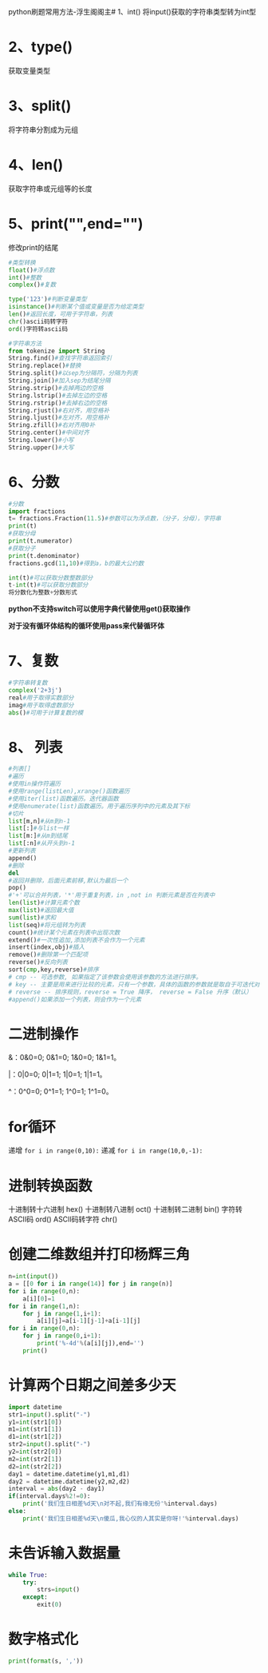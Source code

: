 python刷题常用方法-浮生阁阁主# 1、int()
将input()获取的字符串类型转为int型
# 2、type()
获取变量类型
# 3、split()
将字符串分割成为元组
# 4、len()
获取字符串或元组等的长度
# 5、print("",end="")
修改print的结尾
```python
#类型转换
float()#浮点数
int()#整数
complex()#复数

type('123')#判断变量类型
isinstance()#判断某个值或变量是否为给定类型
len()#返回长度，可用于字符串，列表
chr()ascii码转字符
ord()字符转ascii码

#字符串方法
from tokenize import String
String.find()#查找字符串返回索引
String.replace()#替换
String.split()#以sep为分隔符，分隔为列表
String.join()#加入sep为结尾分隔
String.strip()#去掉两边的空格
String.lstrip()#去掉左边的空格
String.rstrip()#去掉右边的空格
String.rjust()#右对齐，用空格补
String.ljust()#左对齐，用空格补
String.zfill()#右对齐用0补
String.center()#中间对齐
String.lower()#小写
String.upper()#大写
```
# 6、分数
```python
#分数
import fractions
t= fractions.Fraction(11.5)#参数可以为浮点数，（分子，分母），字符串
print(t)
#获取分母
print(t.numerator)
#获取分子
print(t.denominator)
fractions.gcd(11,10)#得到a，b的最大公约数

int(t)#可以获取分数整数部分
t-int(t)#可以获取分数部分
将分数化为整数+分数形式
```

**python不支持switch可以使用字典代替使用get()获取操作**

**对于没有循环体结构的循环使用pass来代替循环体**

# 7、复数
```python
#字符串转复数
complex('2+3j')
real#用于取得实数部分
imag#用于取得虚数部分
abs()#可用于计算复数的模
```


# 8、 列表
```python
#列表[]
#遍历
#使用in操作符遍历
#使用range(listLen),xrange()函数遍历
#使用iter(list)函数遍历。迭代器函数
#使用enumerate(list)函数遍历。用于遍历序列中的元素及其下标
#切片
list[m,n]#从m到n-1
list[:]#与list一样
list[m:]#从m到结尾
list[:n]#从开头到n-1
#更新列表
append()
#删除
del
#返回并删除，后面元素前移,默认为最后一个
pop()
#'+'可以合并列表，'*'用于重复列表，in ,not in 判断元素是否在列表中
len(list)#计算元素个数
max(list)#返回最大值
sum(list)#求和
list(seq)#将元组转为列表
count()#统计某个元素在列表中出现次数
extend()#一次性追加,添加列表不会作为一个元素
insert(index,obj)#插入
remove()#删除第一个匹配项
reverse()#反向列表
sort(cmp,key,reverse)#排序
# cmp -- 可选参数, 如果指定了该参数会使用该参数的方法进行排序。
# key -- 主要是用来进行比较的元素，只有一个参数，具体的函数的参数就是取自于可迭代对象中，指定可迭代对象中的一个元素来进行排序。
# reverse -- 排序规则，reverse = True 降序， reverse = False 升序（默认）
#append()如果添加一个列表，则会作为一个元素
```

# 二进制操作
&：0&0=0; 0&1=0; 1&0=0; 1&1=1。

|：0|0=0; 0|1=1; 1|0=1; 1|1=1。

\^：0\^0=0; 0\^1=1; 1\^0=1; 1\^1=0。

# for循环
递增 `for i in range(0,10):`
递减 `for i in range(10,0,-1):`



# 进制转换函数
十进制转十六进制  hex()
十进制转八进制    oct()
十进制转二进制    bin()
字符转ASCII码    ord()
ASCII码转字符    chr()

# 创建二维数组并打印杨辉三角
```python
n=int(input())
a = [[0 for i in range(14)] for j in range(n)]
for i in range(0,n):
    a[i][0]=1
for i in range(1,n):
    for j in range(1,i+1):
        a[i][j]=a[i-1][j-1]+a[i-1][j]
for i in range(0,n):
    for j in range(0,i+1):
        print('%-4d'%(a[i][j]),end='')
    print()
```

#  计算两个日期之间差多少天
```python
import datetime
str1=input().split("-")
y1=int(str1[0])
m1=int(str1[1])
d1=int(str1[2])
str2=input().split("-")
y2=int(str2[0])
m2=int(str2[1])
d2=int(str2[2])
day1 = datetime.datetime(y1,m1,d1)
day2 = datetime.datetime(y2,m2,d2)
interval = abs(day2 - day1)
if(interval.days%2!=0):
    print('我们生日相差%d天\n对不起,我们有缘无份'%interval.days)
else:
    print('我们生日相差%d天\n傻瓜,我心仪的人其实是你呀!'%interval.days)
```


# 未告诉输入数据量
```python
while True:
	try:
		strs=input()
	except:
		exit(0)

```

# 数字格式化
```python
print(format(s, ','))
```